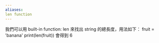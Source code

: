 ```yaml
---
aliases:
len function
---
```


我們可以用 built-in function: len 來找出 string 的總長度，用法如下：
fruit = 'banana'
print(len(fruit))
會得到 6